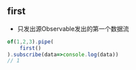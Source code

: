 ## first
- 只发出源Observable发出的第一个数据流
```js
of(1,2,3).pipe(
    first()
).subscribe(data=>console.log(data))
// 1
```